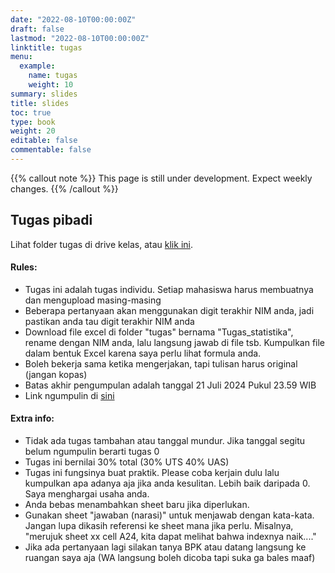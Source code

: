 ```yaml
---
date: "2022-08-10T00:00:00Z"
draft: false
lastmod: "2022-08-10T00:00:00Z"
linktitle: tugas
menu:
  example:
    name: tugas
    weight: 10
summary: slides
title: slides
toc: true
type: book
weight: 20
editable: false
commentable: false
---
```


{{% callout note %}} This page is still under development. Expect weekly changes. {{% /callout %}}

## Tugas pibadi

Lihat folder tugas di drive kelas, atau [klik ini](https://drive.google.com/drive/folders/1OQYBKx4fTxPC3CZCS9KlxOKyZl3q1hfB?usp=drive_link).

#### Rules:
- Tugas ini adalah tugas individu. Setiap mahasiswa harus membuatnya dan mengupload masing-masing
- Beberapa pertanyaan akan menggunakan digit terakhir NIM anda, jadi pastikan anda tau digit terakhir NIM anda
- Download file excel di folder "tugas" bernama "Tugas_statistika", rename dengan NIM anda, lalu langsung jawab di file tsb. Kumpulkan file dalam bentuk Excel karena saya perlu lihat formula anda.
- Boleh bekerja sama ketika mengerjakan, tapi tulisan harus original (jangan kopas)
- Batas akhir pengumpulan adalah tanggal 21 Juli 2024 Pukul 23.59 WIB
- Link ngumpulin di [sini](https://forms.gle/ngaYaBMPZ4t6WtV98)

#### Extra info:
- Tidak ada tugas tambahan atau tanggal mundur. Jika tanggal segitu belum ngumpulin berarti tugas 0
- Tugas ini bernilai 30% total (30% UTS 40% UAS)
- Tugas ini fungsinya buat praktik. Please coba kerjain dulu lalu kumpulkan apa adanya aja jika anda kesulitan. Lebih baik daripada 0. Saya menghargai usaha anda.
- Anda bebas menambahkan sheet baru jika diperlukan.
- Gunakan sheet "jawaban (narasi)" untuk menjawab dengan kata-kata. Jangan lupa dikasih referensi ke sheet mana jika perlu. Misalnya, "merujuk sheet xx cell A24, kita dapat melihat bahwa indexnya naik...."
- Jika ada pertanyaan lagi silakan tanya BPK atau datang langsung ke ruangan saya aja (WA langsung boleh dicoba tapi suka ga bales maaf)